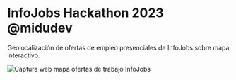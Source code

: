 # InfoJobs Hackathon 2023 @midudev

Geolocalización de ofertas de empleo presenciales de InfoJobs sobre mapa interactivo.

![Captura web mapa ofertas de trabajo InfoJobs](https://github.com/salteadorneo/infojobs-hackathon/assets/4882454/d0cd362a-847b-48b1-a1a7-ddf5a1c48139)
